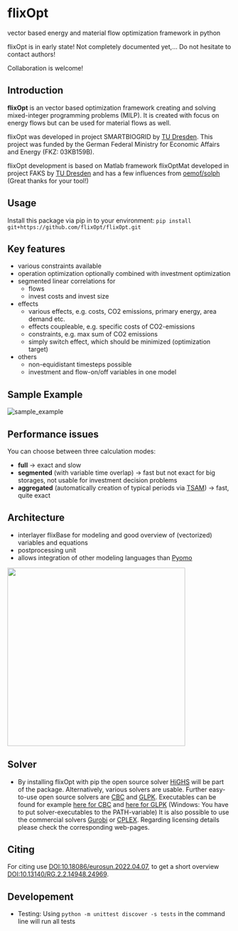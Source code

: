 # flixOpt
vector based energy and material flow optimization framework in python

flixOpt is in early state! Not completely documented yet,... Do not hesitate to contact authors! 

Collaboration is welcome!
## Introduction
**flixOpt** is an vector based optimization framework creating and solving mixed-integer programming problems (MILP). It is created with focus on energy flows but can be used for material flows as well.

flixOpt was developed in project SMARTBIOGRID by [TU Dresden](https://github.com/gewv-tu-dresden).
This project was funded by the German Federal Ministry for Economic Affairs and Energy (FKZ: 03KB159B).

flixOpt development is based on Matlab framework flixOptMat developed in project FAKS by [TU Dresden](https://github.com/gewv-tu-dresden) and has a few influences from [oemof/solph](https://github.com/oemof/oemof-solph) (Great thanks for your tool!)

## Usage
Install this package via pip in to your environment: `pip install git+https://github.com/flixOpt/flixOpt.git`

## Key features
  * various constraints available
  * operation optimization optionally combined with investment optimization
  * segmented linear correlations for
    * flows
    * invest costs and invest size
  * effects 
    * various effects, e.g. costs, CO2 emissions, primary energy, area demand etc.
    * effects coupleable, e.g. specific costs of CO2-emissions
    * constraints, e.g. max sum of CO2 emissions
    * simply switch effect, which should be minimized (optimization target)
  * others
    * non-equidistant timesteps possible
    * investment and flow-on/off variables in one model
## Sample Example
![sample_example](https://github.com/user-attachments/assets/fa0e12fa-2853-4f51-a9e2-804abbefe20c)


## Performance issues
You can choose between three calculation modes:
  * **full** -> exact and slow
  * **segmented** (with variable time overlap) -> fast but not exact for big storages, not usable for investment decision problems
  * **aggregated** (automatically creation of typical periods via [TSAM](https://github.com/FZJ-IEK3-VSA/tsam "more info")) -> fast, quite exact
## Architecture
  * interlayer flixBase for modeling and good overview of (vectorized) variables and equations
  * postprocessing unit  
  * allows integration of other modeling languages than [Pyomo](http://www.pyomo.org/)
<img src="/pics/architecture_flixOpt.png" style=" height:400px "  >

## Solver
  * By installing flixOpt with pip the open source solver [HiGHS](https://highs.dev/) will be part of the package. Alternatively, various solvers are usable. Further easy-to-use open source solvers are [CBC](https://github.com/coin-or/Cbc) and [GLPK](https://www.gnu.org/software/glpk/). Executables can be found for example [here for CBC](https://portal.ampl.com/dl/open/cbc/) and [here for GLPK](https://sourceforge.net/projects/winglpk/) (Windows: You have to put solver-executables to the PATH-variable) It is also possible to use the commercial solvers [Gurobi](https://www.gurobi.com/) or [CPLEX](https://www.gurobi.com/). Regarding licensing details please check the corresponding web-pages.

## Citing
For citing use [DOI:10.18086/eurosun.2022.04.07](https://doi.org/10.18086/eurosun.2022.04.07), to get a short overview [DOI:10.13140/RG.2.2.14948.24969](https://doi.org/10.13140/RG.2.2.14948.24969).

## Developement
 * Testing: Using `python -m unittest discover -s tests` in the command line will run all tests
